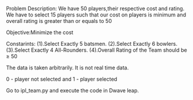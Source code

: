Problem Description: We have 50 players,their respective cost and rating. We have to select 15 players such that our cost on players is minimum and overall rating is greater than or equals to 50



Objective:Minimize the cost

Constarints:
(1).Select Exactly 5 batsmen.
(2).Select Exactly 6 bowlers.
(3).Select Exactly 4 All-Rounders.
(4).Overall Rating of the Team should be ≥ 50

The data is taken arbitrarily. It is not real time data.

0 - player not selected and 
1 - player selected

Go to ipl_team.py and execute the code in Dwave leap.


